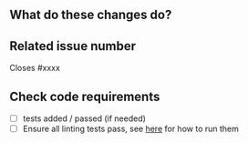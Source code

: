 <!--
Thank you for your contribution! test change .github folder

Please review https://github.com/alipay/fury/blob/main/CONTRIBUTING.rst before opening a pull request.
-->

## What do these changes do?

<!-- Please give a short brief about these changes. -->

## Related issue number

<!-- Are there any issues opened that will be resolved by merging this change? -->
Closes #xxxx

## Check code requirements

- [ ] tests added / passed (if needed)
- [ ] Ensure all linting tests pass, see [here](https://github.com/alipay/fury/blob/main/CONTRIBUTING.rst) for how to run them
